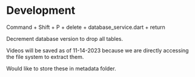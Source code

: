 # Development

Command + Shift + P + delete + database_service.dart + return

Decrement database version to drop all tables. 

Videos will be saved as of 11-14-2023 because we are directly accessing the file system to extract them.

Would like to store these in metadata folder.